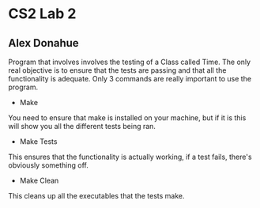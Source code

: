# CS2 Lab 2
## Alex Donahue

Program that involves involves the testing of a Class called Time. The only real objective is to ensure
that the tests are passing and that all the functionality is adequate. Only 3 commands are really
important to use the program.

- Make

You need to ensure that make is installed on your machine, but if it is this will show you all
the different tests being ran.

- Make Tests

This ensures that the functionality is actually working, if a test fails, there's obviously something off.

- Make Clean

This cleans up all the executables that the tests make.

